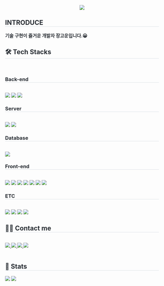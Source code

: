 <div align= "center">
    <img src="https://capsule-render.vercel.app/api?type=waving&color=gradient&height=120&text=Goun's%20GitHub&animation=fadeIn&fontColor=000000&fontSize=60" />
    </div>
    <div style="text-align: left;"> 
    <h2 style="border-bottom: 1px solid #d8dee4; color: #282d33;"> INTRODUCE </h2>  
    <div style="font-weight: 700; font-size: 15px; text-align: left; color: #282d33;"> 기술 구현이 즐거운 개발자 장고운입니다.😀  </div> 
    </div>
    <div style="text-align: left;">
    <h2 style="border-bottom: 1px solid #d8dee4; color: #282d33;"> 🛠️ Tech Stacks </h2> <br> 
    <div style="margin: ; text-align: left;" "text-align: left;"> 
         <h3 style="border-bottom: 1px solid #d8dee4; color: #282d33;"> Back-end </h3> <br> 
        <img src="https://img.shields.io/badge/Java-007396?style=for-the-badge&logo=Java&logoColor=white">
          <img src="https://img.shields.io/badge/Spring Boot-6DB33F?style=for-the-badge&logo=Spring Boot&logoColor=white">
          <img src="https://img.shields.io/badge/Node.js-339933?style=for-the-badge&logo=Node.js&logoColor=white">
                 <h3 style="border-bottom: 1px solid #d8dee4; color: #282d33;"> Server </h3> <br> 
          <img src="https://img.shields.io/badge/Apache Tomcat-F8DC75?style=for-the-badge&logo=Apache Tomcat&logoColor=white">
          <img src="https://img.shields.io/badge/Amazon AWS-232F3E?style=for-the-badge&logo=Amazon AWS&logoColor=white">
<h3 style="border-bottom: 1px solid #d8dee4; color: #282d33;"> Database </h3> <br> 
        <img src="https://img.shields.io/badge/MySQL-4479A1?style=for-the-badge&logo=MySQL&logoColor=white">
        <h3 style="border-bottom: 1px solid #d8dee4; color: #282d33;"> Front-end </h3> <br> 
           <img src="https://img.shields.io/badge/HTML5-E34F26?style=for-the-badge&logo=HTML5&logoColor=white">
           <img src="https://img.shields.io/badge/CSS3-1572B6?style=for-the-badge&logo=CSS3&logoColor=white">
           <img src="https://img.shields.io/badge/Javascript-F7DF1E?style=for-the-badge&logo=Javascript&logoColor=white">
          <img src="https://img.shields.io/badge/Bootstrap-7952B3?style=for-the-badge&logo=Bootstrap&logoColor=white">
          <img src="https://img.shields.io/badge/jQuery-0769AD?style=for-the-badge&logo=jQuery&logoColor=white">
                    <img src="https://img.shields.io/badge/React-61DAFB?style=for-the-badge&logo=React&logoColor=white">
          <img src="https://img.shields.io/badge/Redux-764ABC?style=for-the-badge&logo=Redux&logoColor=white">
                <h3 style="border-bottom: 1px solid #d8dee4; color: #282d33;"> ETC </h3> <br>
          <img src="https://img.shields.io/badge/Figma-F24E1E?style=for-the-badge&logo=Figma&logoColor=white">
          <img src="https://img.shields.io/badge/Github-181717?style=for-the-badge&logo=Github&logoColor=white">
       <img src="https://img.shields.io/badge/Notion-000000?style=for-the-badge&logo=Notion&logoColor=white">
          <img src="https://img.shields.io/badge/Slack-4A154B?style=for-the-badge&logo=Slack&logoColor=white">
          </div>
    </div>
    <div style="text-align: left;">
    <h2 style="border-bottom: 1px solid #d8dee4; color: #282d33;"> 🧑‍💻 Contact me </h2> <br> 
    <div style="text-align: left;"> <a href=https://velog.io/@goun3596/posts> <img src="https://img.shields.io/badge/Velog-20C997?style=for-the-badge&logo=Velog&logoColor=white&link=https://velog.io/@goun3596/posts"> </a>
         <a href=https://gounjang.notion.site/Portfolio-2276cf79cd8a4522a177fd5b989285c3?pvs=4> <img src="https://img.shields.io/badge/Notion-000000?style=for-the-badge&logo=Notion&logoColor=white&link=https://gounjang.notion.site/Portfolio-2276cf79cd8a4522a177fd5b989285c3?pvs=4"> </a>
         <a href=https://sunshine3596-1.tistory.com/> <img src="https://img.shields.io/badge/Tistory-000000?style=for-the-badge&logo=Tistory&logoColor=white&link=https://sunshine3596-1.tistory.com/"> </a>
         <a href=mailto:goun3596@gmail.com> <img src="https://img.shields.io/badge/Gmail-EA4335?style=for-the-badge&logo=Gmail&logoColor=white&link=mailto:goun3596@gmail.com"> </a>
          </div>  <br> 
    <div style="text-align: left;">  </div> 
    </div>
    <div style="text-align: left;"> 
    <h2 style="border-bottom: 1px solid #d8dee4; color: #282d33;"> 🏅 Stats </h2> <div style="text-align: left;"> <img src="https://github-readme-stats.vercel.app/api?username=JangGoun&bg_color=180,00000000,&title_color=000000&text_color=000000"
         /> <img src="https://github-readme-stats.vercel.app/api/top-langs/?username=JangGoun&layout=compact&bg_color=180,00000000,&title_color=000000&text_color=000000"
           /> </div> 
    </div>
    
